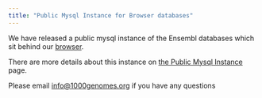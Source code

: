 ```yaml
---
title: "Public Mysql Instance for Browser databases"
---
```

                    
We have released a public mysql instance of the Ensembl databases which sit behind our [browser]({{site.browser_url}}).

There are more details about this instance on [the Public Mysql Instance](/public-ensembl-mysql-instance) page.

Please email [info@1000genomes.org](mailto:info@1000genomes.org?subject=public%20mysql%20instance) if you have any questions
